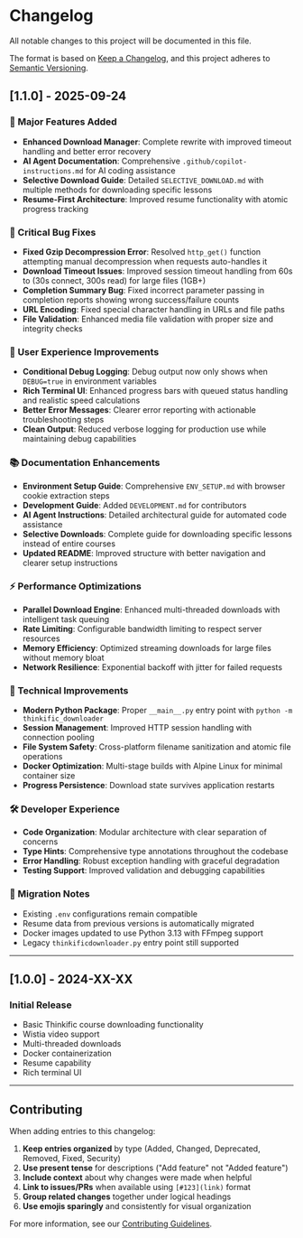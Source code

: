 # Changelog

All notable changes to this project will be documented in this file.

The format is based on [Keep a Changelog](https://keepachangelog.com/en/1.0.0/),
and this project adheres to [Semantic Versioning](https://semver.org/spec/v2.0.0.html).

## [1.1.0] - 2025-09-24

### 🚀 Major Features Added
- **Enhanced Download Manager**: Complete rewrite with improved timeout handling and better error recovery
- **AI Agent Documentation**: Comprehensive `.github/copilot-instructions.md` for AI coding assistance
- **Selective Download Guide**: Detailed `SELECTIVE_DOWNLOAD.md` with multiple methods for downloading specific lessons
- **Resume-First Architecture**: Improved resume functionality with atomic progress tracking

### 🐛 Critical Bug Fixes
- **Fixed Gzip Decompression Error**: Resolved `http_get()` function attempting manual decompression when requests auto-handles it
- **Download Timeout Issues**: Improved session timeout handling from 60s to (30s connect, 300s read) for large files (1GB+)
- **Completion Summary Bug**: Fixed incorrect parameter passing in completion reports showing wrong success/failure counts
- **URL Encoding**: Fixed special character handling in URLs and file paths
- **File Validation**: Enhanced media file validation with proper size and integrity checks

### 🎨 User Experience Improvements
- **Conditional Debug Logging**: Debug output now only shows when `DEBUG=true` in environment variables
- **Rich Terminal UI**: Enhanced progress bars with queued status handling and realistic speed calculations
- **Better Error Messages**: Clearer error reporting with actionable troubleshooting steps
- **Clean Output**: Reduced verbose logging for production use while maintaining debug capabilities

### 📚 Documentation Enhancements
- **Environment Setup Guide**: Comprehensive `ENV_SETUP.md` with browser cookie extraction steps
- **Development Guide**: Added `DEVELOPMENT.md` for contributors
- **AI Agent Instructions**: Detailed architectural guide for automated code assistance
- **Selective Downloads**: Complete guide for downloading specific lessons instead of entire courses
- **Updated README**: Improved structure with better navigation and clearer setup instructions

### ⚡ Performance Optimizations
- **Parallel Download Engine**: Enhanced multi-threaded downloads with intelligent task queuing
- **Rate Limiting**: Configurable bandwidth limiting to respect server resources
- **Memory Efficiency**: Optimized streaming downloads for large files without memory bloat
- **Network Resilience**: Exponential backoff with jitter for failed requests

### 🔧 Technical Improvements
- **Modern Python Package**: Proper `__main__.py` entry point with `python -m thinkific_downloader`
- **Session Management**: Improved HTTP session handling with connection pooling
- **File System Safety**: Cross-platform filename sanitization and atomic file operations  
- **Docker Optimization**: Multi-stage builds with Alpine Linux for minimal container size
- **Progress Persistence**: Download state survives application restarts

### 🛠️ Developer Experience
- **Code Organization**: Modular architecture with clear separation of concerns
- **Type Hints**: Comprehensive type annotations throughout the codebase  
- **Error Handling**: Robust exception handling with graceful degradation
- **Testing Support**: Improved validation and debugging capabilities

### 🔄 Migration Notes
- Existing `.env` configurations remain compatible
- Resume data from previous versions is automatically migrated
- Docker images updated to use Python 3.13 with FFmpeg support
- Legacy `thinkificdownloader.py` entry point still supported

---

## [1.0.0] - 2024-XX-XX

### Initial Release
- Basic Thinkific course downloading functionality
- Wistia video support
- Multi-threaded downloads
- Docker containerization
- Resume capability
- Rich terminal UI

---

## Contributing

When adding entries to this changelog:

1. **Keep entries organized** by type (Added, Changed, Deprecated, Removed, Fixed, Security)
2. **Use present tense** for descriptions ("Add feature" not "Added feature")  
3. **Include context** about why changes were made when helpful
4. **Link to issues/PRs** when available using `[#123](link)` format
5. **Group related changes** together under logical headings
6. **Use emojis sparingly** and consistently for visual organization

For more information, see our [Contributing Guidelines](DEVELOPMENT.md).